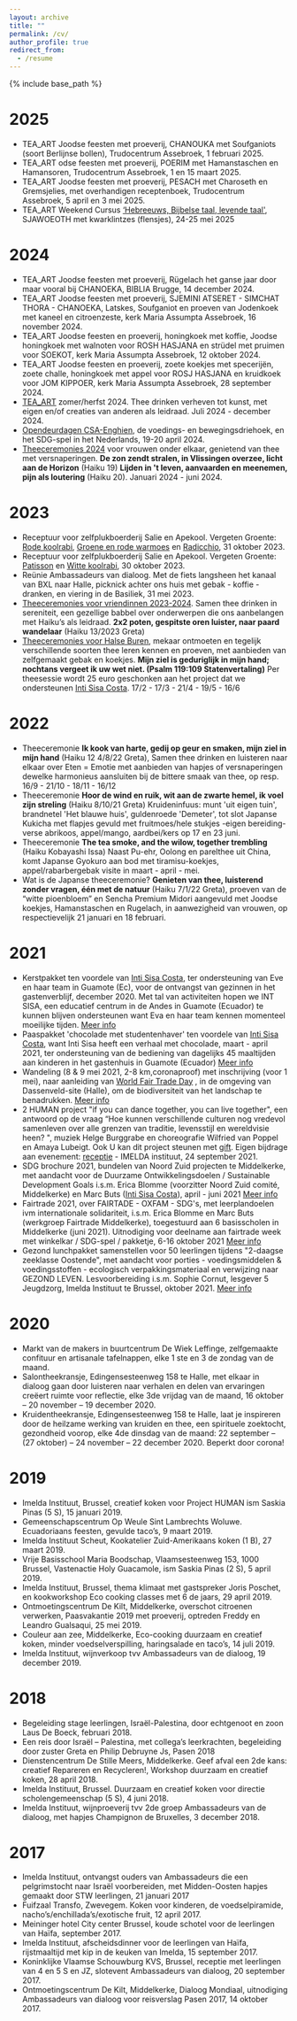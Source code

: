 ```yaml
---
layout: archive
title: ""
permalink: /cv/
author_profile: true
redirect_from:
  - /resume
---
```


{% include base_path %}

2025
======
* TEA_ART Joodse feesten met proeverij, CHANOUKA met Soufganiots (soort Berlijnse bollen), Trudocentrum Assebroek, 1 februari 2025.
* TEA_ART odse feesten met proeverij, POERIM met Hamanstaschen en Hamansoren, Trudocentrum Assebroek, 1 en 15 maart 2025. 
* TEA_ART Joodse feesten met proeverij, PESACH met Charoseth en Gremsjelies, met overhandigen receptenboek, Trudocentrum Assebroek, 5 april en 3 mei 2025.
* TEA_ART Weekend Cursus [‘Hebreeuws, Bijbelse taal, levende taal'](https://hebreeuwsmamre.wixsite.com/hebreeuwscursussen), SJAWOEOTH met kwarklintzes (flensjes), 24-25 mei 2025


2024
======
* TEA_ART Joodse feesten met proeverij, Rügelach het ganse jaar door maar vooral bij CHANOEKA, BIBLIA Brugge, 14 december 2024. 
* TEA_ART Joodse feesten met proeverij, SJEMINI ATSERET - SIMCHAT THORA - CHANOEKA, Latskes, Soufganiot en proeven van Jodenkoek met kaneel en citroenzeste, kerk Maria Assumpta Assebroek, 16 november 2024.
* TEA_ART Joodse feesten en proeverij, honingkoek met koffie, Joodse honingkoek met walnoten voor ROSH HASJANA en strüdel met pruimen voor SOEKOT, kerk Maria Assumpta Assebroek, 12 oktober 2024.
* TEA_ART Joodse feesten en proeverij, zoete koekjes met specerijën, zoete challe, honingkoek met appel voor ROSJ HASJANA en kruidkoek voor JOM KIPPOER, kerk Maria Assumpta Assebroek, 28 september 2024.
* [TEA_ART](https://cooking-classes.github.io/files/Theeceremonies%20juli-december%202024.pdf) zomer/herfst 2024. Thee drinken verheven tot kunst, met eigen en/of creaties van anderen als leidraad. Juli 2024 - december 2024.
* [Opendeurdagen CSA-Enghien](https://cooking-classes.github.io/files/Opendeurdagen.pdf), de voedings- en bewegingsdriehoek, en het SDG-spel in het Nederlands, 19-20 april 2024.
* [Theeceremonies 2024](https://cooking-classes.github.io/files/Theeceremonies%20voorjaar%202024.pdf) voor vrouwen onder elkaar, genietend van thee met versnaperingen. **De zon zendt stralen, in Vlissingen overzee, licht aan de Horizon** (Haiku 19) **Lijden in 't leven, aanvaarden en meenemen, pijn als loutering** (Haiku 20). Januari 2024 - juni 2024.

2023
======
* Receptuur voor zelfplukboerderij Salie en Apekool. Vergeten Groente: [Rode koolrabi](https://cooking-classes.github.io/files/Rode%20koolrabi.pdf), [Groene en rode warmoes](https://github.com/cooking-classes/cooking-classes.github.io/blob/master/files/Warmoes.pdf) en [Radicchio](https://github.com/cooking-classes/cooking-classes.github.io/blob/master/files/Radicchio%20.pdf), 31 oktober 2023.
* Receptuur voor zelfplukboerderij Salie en Apekool. Vergeten Groente: [Patisson](https://cooking-classes.github.io/files/Patisson.pdf) en [Witte koolrabi](https://github.com/cooking-classes/cooking-classes.github.io/blob/master/files/Witte%20Koolrabi.pdf), 30 oktober 2023.
* Reünie Ambassadeurs van dialoog. Met de fiets langsheen het kanaal van BXL naar Halle, picknick achter ons huis met gebak - koffie - dranken, en viering in de Basiliek, 31 mei 2023.
* [Theeceremonies voor vriendinnen 2023-2024](https://cooking-classes.github.io/files/Theeceremonies%202023%20-2024.pdf). Samen thee drinken in sereniteit, een gezellige babbel over onderwerpen die ons aanbelangen met Haiku’s als leidraad. **2x2 poten, gespitste oren luister, naar paard wandelaar** (Haiku 13/2023 Greta)
* [Theeceremonies voor Halse Buren](https://participatie.halle.be/shout/1829666/theeceremonies-greta-van-der-kelen-marie-rose-heremans-patrick-deville), mekaar ontmoeten en tegelijk verschillende soorten thee leren kennen en proeven, met aanbieden van zelfgemaakt gebak en koekjes. **Mijn ziel is geduriglijk in mijn hand; nochtans vergeet ik uw wet niet. (Psalm 119:109 Statenvertaling)** Per theesessie wordt 25 euro geschonken aan het project dat we ondersteunen [Inti Sisa Costa](http://intisisacosta.blogspot.com/). 17/2 - 17/3 - 21/4 - 19/5 - 16/6 

2022
======
* Theeceremonie **Ik kook van harte, gedij op geur en smaken, mijn ziel in mijn hand** (Haiku 12 4/8/22 Greta), Samen thee drinken en luisteren naar elkaar over Eten = Emotie met aanbieden van hapjes of versnaperingen dewelke harmonieus aansluiten bij de bittere smaak van thee, op resp.  16/9 - 21/10 - 18/11 - 16/12
* Theeceremonie **Hoor de wind en ruik, wit aan de zwarte hemel, ik voel zijn streling** (Haiku 8/10/21 Greta) Kruideninfuus: munt 'uit eigen tuin', brandnetel 'Het blauwe huis', guldenroede 'Demeter', tot slot Japanse Kukicha met flapjes gevuld met fruitmoes/hele stukjes -eigen bereiding- verse abrikoos, appel/mango, aardbei/kers op 17 en 23 juni.
* Theeceremonie **The tea smoke, and the wilow, together trembling** (Haiku Kobayashi Issa) Naast Pu-ehr, Oolong en parelthee uit China, komt Japanse Gyokuro aan bod met tiramisu-koekjes, appel/rabarbergebak visite in maart - april - mei.
* Wat is de Japanse theeceremonie? **Genieten van thee, luisterend zonder vragen, één met de natuur** (Haiku 7/1/22 Greta), proeven van de “witte pioenbloem” en Sencha  Premium Midori aangevuld met Joodse koekjes, Hamanstaschen en Rugelach, in aanwezigheid van vrouwen, op respectievelijk 21 januari en 18 februari.

2021
======
* Kerstpakket ten voordele van [Inti Sisa Costa](http://intisisacosta.blogspot.com/), ter ondersteuning van Eve en haar team in Guamote (Ec), voor de ontvangst van gezinnen in het gastenverblijf, december 2020. Met tal van activiteiten hopen we INT SISA, een educatief centrum in de Andes in Guamote (Ecuador) te kunnen blijven ondersteunen want Eva en haar team kennen momenteel moeilijke tijden. [Meer info](https://cooking-classes.github.io/files/Kerstpakket.pdf)
* Paaspakket 'chocolade met studentenhaver' ten voordele van [Inti Sisa Costa](http://intisisacosta.blogspot.com/), want Inti Sisa heeft een verhaal met chocolade, maart - april 2021, ter ondersteuning van de bediening van dagelijks 45 maaltijden aan kinderen in het gastenhuis in Guamote (Ecuador) [Meer info](https://cooking-classes.github.io/files/Paaspakket%202021.pdf)
* Wandeling (8 & 9 mei 2021, 2-8 km,coronaproof) met inschrijving (voor 1 mei), naar aanleiding van [World Fair Trade Day](https://fairtradegemeenten.be) , in de omgeving van Dassenveld-site (Halle), om de biodiversiteit van het landschap te benadrukken. [Meer info](https://cooking-classes.github.io/files/Wandeling%20met%20mutsen%20en%20TEA%208%20mei%202021.pdf)
* 2 HUMAN project "if you can dance together, you can live together", een antwoord op de vraag “Hoe kunnen verschillende culturen nog vredevol samenleven over alle grenzen van traditie, levensstijl en wereldvisie heen? ", muziek Helge Burggrabe en choreografie Wilfried van Poppel en Amaya Lubeigt. Ook U kan dit project steunen met [gift](https://cooking-classes.github.io/files/FlyerBrussel.pdf). Eigen bijdrage aan evenement: [receptie](https://cooking-classes.github.io/files/HUMAN.pdf) - IMELDA instituut, 24 september 2021.  
* SDG brochure 2021, bundelen van Noord Zuid projecten te Middelkerke, met aandacht voor de Duurzame Ontwikkelingsdoelen / Sustainable Development Goals i.s.m. Erica Blomme (voorzitter Noord Zuid comité, Middelkerke) en Marc Buts ([Inti Sisa Costa](http://intisisacosta.blogspot.com/)), april - juni 2021 [Meer info](https://cooking-classes.github.io/files/SDG.pdf)
* Fairtrade 2021, over FAIRTADE - OXFAM - SDG's, met leerplandoelen ivm internationale solidariteit, i.s.m. Erica Blomme en Marc Buts (werkgroep Fairtrade Middelkerke), toegestuurd aan 6 basisscholen in Middelkerke (juni 2021). Uitnodiging voor deelname aan fairtrade week met winkelkar / SDG-spel / pakketje, 6-16 oktober  2021 [Meer info](https://cooking-classes.github.io/files/fairtrade.pdf)
* Gezond lunchpakket samenstellen voor 50 leerlingen tijdens "2-daagse zeeklasse  Oostende", met aandacht voor porties - voedingsmiddelen & voedingsstoffen - ecologisch verpakkingsmateriaal en verwijzing naar GEZOND LEVEN. Lesvoorbereiding i.s.m. Sophie Cornut,  lesgever 5 Jeugdzorg, Imelda Instituut te Brussel, oktober 2021. [Meer info](https://cooking-classes.github.io/files/JZ2021.pdf)

2020
======
*  Markt van de makers in buurtcentrum De Wiek Leffinge, zelfgemaakte confituur en artisanale tafelnappen, elke 1 ste en 3 de zondag van de maand.
*  Salontheekransje, Edingensesteenweg 158 te Halle, met elkaar in dialoog gaan door luisteren naar verhalen en delen van ervaringen creëert ruimte voor reflectie, elke 3de vrijdag van de maand, 16 oktober – 20 november – 19 december 2020.
*  Kruidentheekransje, Edingensesteenweg 158 te Halle, laat je inspireren door de heilzame werking van kruiden en thee, een spirituele zoektocht, gezondheid voorop, elke 4de dinsdag van de maand:  22 september  – (27 oktober)  – 24 november  – 22 december 2020.  Beperkt door corona!

2019
======
*  Imelda Instituut, Brussel, creatief koken voor Project HUMAN ism Saskia Pinas (5 S), 15 januari 2019.
*  Gemeenschapscentrum Op Weule Sint Lambrechts Woluwe. Ecuadoriaans feesten, gevulde taco’s, 9 maart 2019.
*  Imelda Instituut Scheut, Kookatelier Zuid-Amerikaans koken (1 B), 27 maart 2019.
*  Vrije Basisschool Maria Boodschap, Vlaamsesteenweg 153, 1000 Brussel, Vastenactie Holy Guacamole, ism Saskia Pinas (2 S), 5 april 2019.
*  Imelda Instituut, Brussel, thema klimaat met gastspreker Joris Poschet, en kookworkshop Eco cooking classes met 6 de jaars, 29 april 2019. 
*  Ontmoetingscentrum De Kilt, Middelkerke, overschot citroenen verwerken, Paasvakantie 2019 met proeverij, optreden  Freddy en Leandro Gualsaqui, 25 mei 2019.
*  Couleur aan zee, Middelkerke, Eco-cooking duurzaam en creatief koken, minder voedselverspilling, haringsalade en taco’s, 14 juli 2019.
*  Imelda Instituut, wijnverkoop tvv Ambassadeurs van de dialoog, 19 december 2019.

2018
======
* Begeleiding stage leerlingen, Israël-Palestina, door echtgenoot en zoon Laus De Boeck, februari 2018.
* Een reis door Israël – Palestina, met collega’s leerkrachten, begeleiding door zuster Greta en Philip Debruyne Js, Pasen 2018
* Dienstencentrum De Stille Meers, Middelkerke. Geef afval een 2de kans: creatief Repareren en Recycleren!, Workshop duurzaam en creatief koken, 28 april 2018.
* Imelda Instituut, Brussel. Duurzaam en creatief koken voor directie scholengemeenschap (5 S), 4 juni 2018.
* Imelda Instituut, wijnproeverij tvv 2de groep Ambassadeurs van de dialoog, met hapjes Champignon de Bruxelles,  3 december 2018.

2017
======
* Imelda Instituut, ontvangst ouders van Ambassadeurs die een pelgrimstocht naar Israël voorbereiden, met Midden-Oosten hapjes gemaakt door STW leerlingen, 21 januari 2017
* Fuifzaal Transfo, Zwevegem.  Koken voor kinderen, de voedselpiramide, nacho’s/enchillada’s/exotische fruit, 12 april 2017.
* Meininger hotel City center Brussel, koude schotel voor de leerlingen van Haïfa, september 2017.
* Imelda Instituut, afscheidsdinner voor de leerlingen van Haïfa, rijstmaaltijd met kip in de keuken van Imelda, 15 september 2017.
* Koninklijke Vlaamse Schouwburg KVS, Brussel, receptie met leerlingen van 4 en 5 S en JZ, slotevent Ambassadeurs van dialoog, 20 september 2017.
* Ontmoetingscentrum De Kilt, Middelkerke, Dialoog Mondiaal, uitnodiging Ambassadeurs van dialoog voor reisverslag Pasen 2017, 14 oktober 2017.
